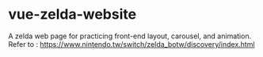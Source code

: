 # vue-zelda-website

A zelda web page for practicing front-end layout, carousel, and animation.  
Refer to : https://www.nintendo.tw/switch/zelda_botw/discovery/index.html